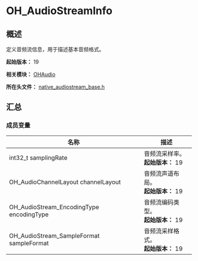 # OH_AudioStreamInfo

## 概述

定义音频流信息，用于描述基本音频格式。

**起始版本：** 19

**相关模块：** [OHAudio](capi-ohaudio.md)

**所在头文件：** [native_audiostream_base.h](capi-native-audiostream-base-h.md)

## 汇总

### 成员变量

| 名称 | 描述 |
| -- | -- |
| int32_t samplingRate | 音频流采样率。<br>**起始版本：** 19 |
| OH_AudioChannelLayout channelLayout | 音频流声道布局。<br>**起始版本：** 19 |
| OH_AudioStream_EncodingType encodingType | 音频流编码类型。<br>**起始版本：** 19 |
| OH_AudioStream_SampleFormat sampleFormat | 音频流采样格式。<br>**起始版本：** 19 |


